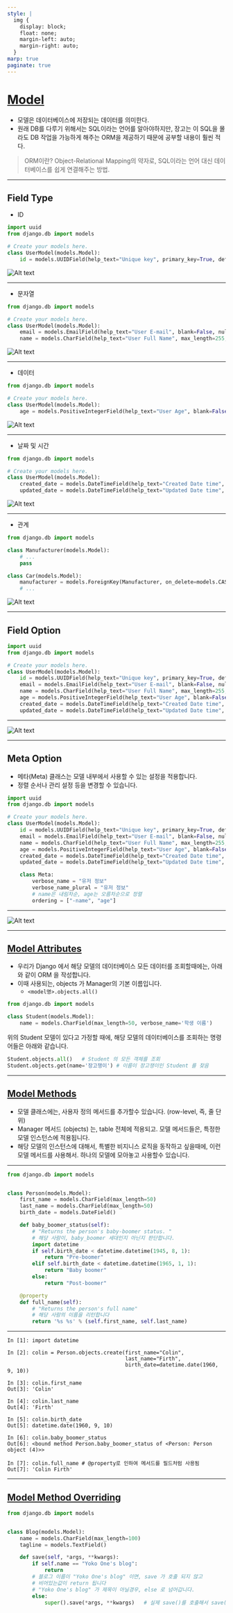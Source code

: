 ```yaml
---
style: |
  img {
    display: block;
    float: none;
    margin-left: auto;
    margin-right: auto;
  }
marp: true
paginate: true
---
```

# [Model](https://076923.github.io/posts/Python-Django-5/#%ED%95%84%EB%93%9C-%EC%98%B5%EC%85%98)
- 모델은 데이터베이스에 저장되는 데이터를 의미한다.
- 원래 DB를 다루기 위해서는 SQL이라는 언어를 알아야하지만, 장고는 이 SQL을 몰라도 DB 작업을 가능하게 해주는 ORM을 제공하기 때문에 공부할 내용이 훨씬 적다.

> ORM이란?
> Object-Relational Mapping의 약자로, SQL이라는 언어 대신 데이터베이스를 쉽게 연결해주는 방법.

---
## Field Type
- ID
```python
import uuid
from django.db import models

# Create your models here.
class UserModel(models.Model):
    id = models.UUIDField(help_text="Unique key", primary_key=True, default=uuid.uuid4, editable=False)
```
![Alt text](./img/image.png)

---
- 문자열
```python
from django.db import models

# Create your models here.
class UserModel(models.Model):
    email = models.EmailField(help_text="User E-mail", blank=False, null=False)
    name = models.CharField(help_text="User Full Name", max_length=255, blank=False, null=False)
```
![Alt text](./img/image-5.png)

---
- 데이터
```python
from django.db import models

# Create your models here.
class UserModel(models.Model):
    age = models.PositiveIntegerField(help_text="User Age", blank=False, null=False)
```
![Alt text](./img/image-6.png)

---
- 날짜 및 시간
```python
from django.db import models

# Create your models here.
class UserModel(models.Model):
    created_date = models.DateTimeField(help_text="Created Date time", auto_now_add=True)
    updated_date = models.DateTimeField(help_text="Updated Date time", auto_now=True)
```
![Alt text](./img/image-7.png)

---
- 관계
```python
from django.db import models

class Manufacturer(models.Model):
    # ...
    pass

class Car(models.Model):
    manufacturer = models.ForeignKey(Manufacturer, on_delete=models.CASCADE)
    # ...
```
![Alt text](./img/image-8.png)

---
## Field Option

```python
import uuid
from django.db import models

# Create your models here.
class UserModel(models.Model):
    id = models.UUIDField(help_text="Unique key", primary_key=True, default=uuid.uuid4, editable=False)
    email = models.EmailField(help_text="User E-mail", blank=False, null=False)
    name = models.CharField(help_text="User Full Name", max_length=255, blank=False, null=False)
    age = models.PositiveIntegerField(help_text="User Age", blank=False, null=False)
    created_date = models.DateTimeField(help_text="Created Date time", auto_now_add=True)
    updated_date = models.DateTimeField(help_text="Updated Date time", auto_now=True)
```
---
![Alt text](./img/image-9.png)

---
## Meta Option
- 메타(Meta) 클래스는 모델 내부에서 사용할 수 있는 설정을 적용합니다.
- 정렬 순서나 관리 설정 등을 변경할 수 있습니다.

```python
import uuid
from django.db import models

# Create your models here.
class UserModel(models.Model):
    id = models.UUIDField(help_text="Unique key", primary_key=True, default=uuid.uuid4, editable=False)
    email = models.EmailField(help_text="User E-mail", blank=False, null=False)
    name = models.CharField(help_text="User Full Name", max_length=255, blank=False, null=False)
    age = models.PositiveIntegerField(help_text="User Age", blank=False, null=False)
    created_date = models.DateTimeField(help_text="Created Date time", auto_now_add=True)
    updated_date = models.DateTimeField(help_text="Updated Date time", auto_now=True)

    class Meta:
        verbose_name = "유저 정보"
        verbose_name_plural = "유저 정보"
        # name은 내림차순, age는 오름차순으로 정렬
        ordering = ["-name", "age"]
```
---
![Alt text](./img/image-10.png)

---
## [Model Attributes](https://djangojeng-e.github.io/2020/08/10/Django-Models-13%ED%8E%B8-Model-Attributes/)
- 우리가 Django 에서 해당 모델의 데이터베이스 모든 데이터를 조회할때에는, 아래와 같이 ORM 을 작성합니다.
- 이때 사용되는, objects 가 Manager의 기본 이름입니다.
  - `<model명>.objects.all()`

```python
from django.db import models

class Student(models.Model):
    name = models.CharField(max_length=50, verbose_name='학생 이름')
```
위의 Student 모델이 있다고 가정할 때에, 해당 모델의 데이터베이스를 조회하는 명령어들은 아래와 같습니다.

```python
Student.objects.all()   # Student 의 모든 객체를 조회
Student.objects.get(name='장고쟁이') # 이름이 장고쟁이인 Student 를 찾음
```

---
## [Model Methods](https://djangojeng-e.github.io/2020/08/11/Django-Models-14%ED%8E%B8-Model-Methods/)
- 모델 클래스에는, 사용자 정의 메서드를 추가할수 있습니다. (row-level, 즉, 줄 단위)
- Manager 메서드 (objects) 는, table 전체에 적용되고. 모델 메서드들은, 특정한 모델 인스턴스에 적용됩니다.
- 해당 모델의 인스턴스에 대해서, 특별한 비지니스 로직을 동작하고 싶을때에, 이런 모델 메서드를 사용해서. 하나의 모델에 모아놓고 사용할수 있습니다.

---
```python
from django.db import models


class Person(models.Model):
    first_name = models.CharField(max_length=50)
    last_name = models.CharField(max_length=50)
    birth_date = models.DateField()

    def baby_boomer_status(self):
        # "Returns the person's baby-boomer status. "
        # 해당 사람이, baby_boomer 세대인지 아닌지 판단합니다.
        import datetime
        if self.birth_date < datetime.datetime(1945, 8, 1):
            return "Pre-boomer"
        elif self.birth_date < datetime.datetime(1965, 1, 1):
            return "Baby boomer"
        else:
            return "Post-boomer"

    @property
    def full_name(self):
        # "Returns the person's full name"
        # 해당 사람의 이름을 리턴합니다
        return '%s %s' % (self.first_name, self.last_name)
```

---
```shell
In [1]: import datetime

In [2]: colin = Person.objects.create(first_name="Colin",
                                      last_name="Firth",
                                      birth_date=datetime.date(1960, 9, 10))

In [3]: colin.first_name
Out[3]: 'Colin'

In [4]: colin.last_name
Out[4]: 'Firth'

In [5]: colin.birth_date
Out[5]: datetime.date(1960, 9, 10)

In [6]: colin.baby_boomer_status
Out[6]: <bound method Person.baby_boomer_status of <Person: Person object (4)>>

In [7]: colin.full_name # @property로 인하여 메서드를 필드처럼 사용됨
Out[7]: 'Colin Firth'
```
---
## [Model Method Overriding](https://djangojeng-e.github.io/2020/08/12/Django-Models-15%ED%8E%B8-%EC%9D%B4%EB%AF%B8-%EC%A0%95%EC%9D%98%EB%90%9C-%EB%AA%A8%EB%8D%B8-%EB%A9%94%EC%84%9C%EB%93%9C-%EC%98%A4%EB%B2%84%EB%9D%BC%EC%9D%B4%EB%93%9C-%ED%95%98%EA%B8%B0/)

```python
from django.db import models


class Blog(models.Model):
    name = models.CharField(max_length=100)
    tagline = models.TextField()

    def save(self, *args, **kwargs):
        if self.name == "Yoko One's blog":
            return
        # 블로그 이름이 "Yoko One's blog" 이면, save 가 호출 되지 않고
        # 비어있는값이 return 됩니다
        # "Yoko One's blog" 가 제목이 아닐경우, else 로 넘어갑니다.
        else:
            super().save(*args, **kwargs)	# 실제 save()를 호출해서 save() 진행

```


